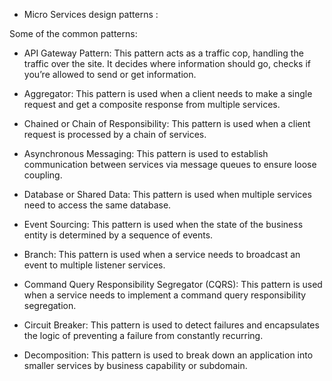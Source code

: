 - Micro Services design patterns :


Some of the common patterns:

- API Gateway Pattern: This pattern acts as a traffic cop, handling the traffic over the site. It decides where information should go, checks if you’re allowed to send or get information.

- Aggregator: This pattern is used when a client needs to make a single request and get a composite response from multiple services.

- Chained or Chain of Responsibility: This pattern is used when a client request is processed by a chain of services.

- Asynchronous Messaging: This pattern is used to establish communication between services via message queues to ensure loose coupling.

- Database or Shared Data: This pattern is used when multiple services need to access the same database.

- Event Sourcing: This pattern is used when the state of the business entity is determined by a sequence of events.

- Branch: This pattern is used when a service needs to broadcast an event to multiple listener services.

- Command Query Responsibility Segregator (CQRS): This pattern is used when a service needs to implement a command query responsibility segregation.

- Circuit Breaker: This pattern is used to detect failures and encapsulates the logic of preventing a failure from constantly recurring.

- Decomposition: This pattern is used to break down an application into smaller services by business capability or subdomain.